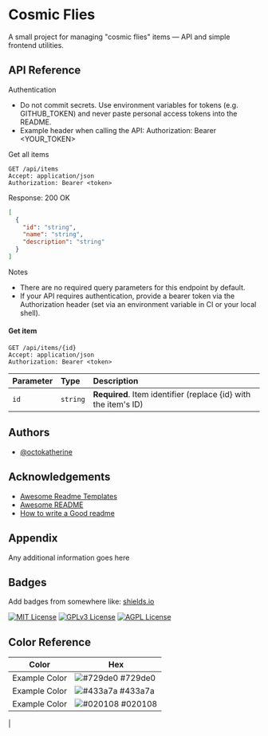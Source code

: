 # Cosmic Flies

A small project for managing "cosmic flies" items — API and simple frontend utilities.

## API Reference

Authentication
- Do not commit secrets. Use environment variables for tokens (e.g. GITHUB_TOKEN) and never paste personal access tokens into the README.
- Example header when calling the API:
  Authorization: Bearer <YOUR_TOKEN>

Get all items
```http
GET /api/items
Accept: application/json
Authorization: Bearer <token>
```

Response: 200 OK
```json
[
  {
    "id": "string",
    "name": "string",
    "description": "string"
  }
]
```

Notes
- There are no required query parameters for this endpoint by default.
- If your API requires authentication, provide a bearer token via the Authorization header (set via an environment variable in CI or your local shell).

#### Get item

```http
GET /api/items/{id}
Accept: application/json
Authorization: Bearer <token>
```

| Parameter | Type     | Description                       |
| :-------- | :------- | :-------------------------------- |
| `id`      | `string` | **Required**. Item identifier (replace {id} with the item's ID) |

## Authors

- [@octokatherine](https://github.com/shloook)


## Acknowledgements

 - [Awesome Readme Templates](https://awesomeopensource.com/project/elangosundar/awesome-README-templates)
 - [Awesome README](https://github.com/matiassingers/awesome-readme)
 - [How to write a Good readme](https://bulldogjob.com/news/449-how-to-write-a-good-readme-for-your-github-project)


## Appendix

Any additional information goes here


## Badges

Add badges from somewhere like: [shields.io](https://shields.io/)

[![MIT License](https://img.shields.io/badge/License-MIT-green.svg)](https://choosealicense.com/licenses/mit/)
[![GPLv3 License](https://img.shields.io/badge/License-GPL%20v3-yellow.svg)](https://opensource.org/licenses/)
[![AGPL License](https://img.shields.io/badge/license-AGPL-blue.svg)](http://www.gnu.org/licenses/agpl-3.0)

## Color Reference

| Color             | Hex                                                                |
| ----------------- | ------------------------------------------------------------------ |
| Example Color | ![#729de0](https://via.placeholder.com/10/0a192f?text=+) #729de0 |
| Example Color | ![#433a7a](https://via.placeholder.com/10/f8f8f8?text=+) #433a7a |
| Example Color | ![#020108](https://via.placeholder.com/10/00b48a?text=+) #020108 |
|
